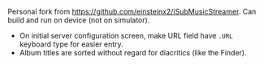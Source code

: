 Personal fork from https://github.com/einsteinx2/iSubMusicStreamer. Can build and run on device (not on simulator).

* On initial server configuration screen, make URL field have `.URL` keyboard type for easier entry.
* Album titles are sorted without regard for diacritics (like the Finder).
